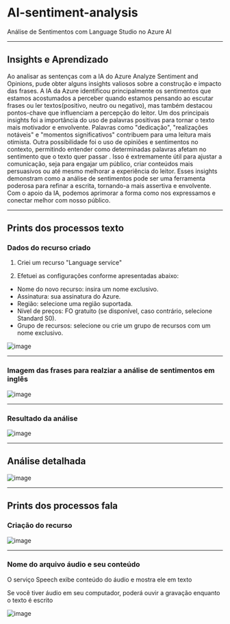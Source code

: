 # AI-sentiment-analysis
Análise de Sentimentos com Language Studio no Azure AI

------------------------------------------------------------------------------------

## Insights e Aprendizado



Ao analisar as sentenças com a IA do Azure Analyze Sentiment and Opinions, pude obter alguns insights valiosos sobre a construção e impacto das frases. A IA da Azure identificou principalmente os sentimentos que estamos acostumados a perceber quando estamos pensando ao escutar frases ou ler textos(positivo, neutro ou negativo), mas também destacou pontos-chave que influenciam a percepção do leitor. Um dos principais insights foi a importância do uso de palavras positivas para tornar o texto mais motivador e envolvente. Palavras como "dedicação", "realizações notáveis" e "momentos significativos" contribuem para uma leitura mais otimista. Outra possibilidade foi o uso de opiniões e sentimentos no contexto, permitindo entender como determinadas palavras afetam no sentimento que o texto quer passar . Isso é extremamente útil para ajustar a comunicação, seja para engajar um público, criar conteúdos mais persuasivos ou até mesmo melhorar a experiência do leitor. Esses insights demonstram como a análise de sentimentos pode ser uma ferramenta poderosa para refinar a escrita, tornando-a mais assertiva e envolvente. Com o apoio da IA, podemos aprimorar a forma como nos expressamos e conectar melhor com nosso público.

---------------------------------------------------------------------------

## Prints dos processos texto

### Dados do recurso criado

1. Criei um recurso "Language service"
 
2. Efetuei as configurações conforme apresentadas abaixo:
- Nome do novo recurso: insira um nome exclusivo.
- Assinatura: sua assinatura do Azure.
- Região: selecione uma região suportada.
- Nível de preços: FO gratuito (se disponível, caso contrário, selecione Standard S0).
- Grupo de recursos: selecione ou crie um grupo de recursos com um nome exclusivo.

![image](https://github.com/user-attachments/assets/eab5a234-97dd-4378-8307-f6031f7a6c8d)

-------------------------------------------------------------------------
### Imagem das frases para realziar a análise de sentimentos em inglês

![image](https://github.com/user-attachments/assets/5b005803-dd53-4f3b-b9f7-8508e8eb5d89)

-------------------------------------------------------------------------------
### Resultado da análise

![image](https://github.com/user-attachments/assets/eecb66bd-d44e-455d-b5f1-37cebcffa3b2)

---------------------------------------------------------------------------------------
## Análise detalhada

![image](https://github.com/user-attachments/assets/05199c14-dc58-418e-9cab-1f73482e5e77)

------------------------------------------------------------------------------------------

## Prints dos processos fala

### Criação do recurso 

![image](https://github.com/user-attachments/assets/94ff60a9-7f95-40fe-b055-f3ec18170c17)

--------------------------------------------------------------------------------------------

### Nome do arquivo áudio e seu conteúdo 

O serviço Speech exibe conteúdo do áudio e mostra ele em texto

Se você tiver áudio em seu computador, poderá ouvir a gravação enquanto o texto é escrito

![image](https://github.com/user-attachments/assets/37ff0490-4ecf-4e50-89cd-ac58640de6e0)




